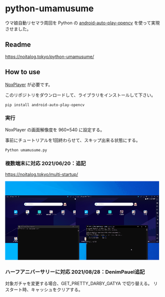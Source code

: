 # python-umamusume
ウマ娘自動リセマラ周回を Python の [android-auto-play-opencv](https://github.com/noitaro/android-auto-play-opencv "android-auto-play-opencv") を使って実現させました。

## Readme
https://noitalog.tokyo/python-umamusume/

## How to use
[NoxPlayer](https://jp.bignox.com/ "NoxPlayer") が必要です。

このリポジトリをダウンロードして、ライブラリをインストールして下さい。
```
pip install android-auto-play-opencv
```

### 実行
NoxPlayer の画面解像度を 960×540 に設定する。

事前にチュートリアルを1回終わらせて、スキップ出来る状態にする。
```
Python umamusume.py
```

### 複数端末に対応 2021/06/20：追記
https://noitalog.tokyo/multi-startup/

![](multi-startup.gif)

### ハーフアニバーサリーに対応 2021/08/28：DenimPauel追記
対象ガチャを変更する場合、GET_PRETTY_DARBY_GATYA で切り替える。
リスタート時、キャッシュをクリアする。
